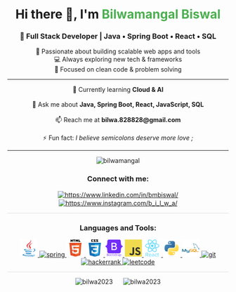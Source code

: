 <h1 align="center">Hi there 👋, I'm <span style="color:#4CAF50;">Bilwamangal Biswal</span></h1>
<h3 align="center">🚀 Full Stack Developer | Java • Spring Boot • React • SQL</h3>

<p align="center">
  🌟 Passionate about building scalable web apps and tools <br/>
  💻 Always exploring new tech & frameworks <br/>
  🎯 Focused on clean code & problem solving
</p>

---

<p align="center">
  🌱 Currently learning <b>Cloud & AI</b> <br><br>
  💬 Ask me about <b>Java, Spring Boot, React, JavaScript, SQL</b> <br><br>
  📫 Reach me at <b>bilwa.828828@gmail.com</b> <br><br>
  ⚡ Fun fact: <i>I believe semicolons deserve more love ;</i>
</p>

---




<p align="center">
  <img src="https://komarev.com/ghpvc/?username=bilwa2023&base=1000" alt="bilwamangal" />
</p>

<h3 align="center">Connect with me:</h3>
<p align="center">
<a href="https://www.linkedin.com/in/bmbiswal/" target="blank"><img align="center" src="https://raw.githubusercontent.com/rahuldkjain/github-profile-readme-generator/master/src/images/icons/Social/linked-in-alt.svg" alt="https://www.linkedin.com/in/bmbiswal/" height="30" width="40" /></a>
<a href="https://www.instagram.com/b_i_l_w_a/" target="blank"><img align="center" src="https://raw.githubusercontent.com/rahuldkjain/github-profile-readme-generator/master/src/images/icons/Social/instagram.svg" alt="https://www.instagram.com/b_i_l_w_a/" height="30" width="40" /></a>

<hr style="height:0.5px; border:none; background-color:#ddd;"/>


<h3 align="center">Languages and Tools:</h3>
<p align="center"> 
  <!-- Java -->
  <a href="https://www.java.com" target="_blank" rel="noreferrer"> 
    <img src="https://raw.githubusercontent.com/devicons/devicon/master/icons/java/java-original.svg" alt="java" width="40" height="40"/> 
  </a> 
  
  <!-- Spring -->
  <a href="https://spring.io/" target="_blank" rel="noreferrer"> 
    <img src="https://www.vectorlogo.zone/logos/springio/springio-icon.svg" alt="spring" width="40" height="40"/> 
  </a> 
  
  <!-- HTML -->
  <a href="https://www.w3.org/html/" target="_blank" rel="noreferrer"> 
    <img src="https://raw.githubusercontent.com/devicons/devicon/master/icons/html5/html5-original-wordmark.svg" alt="html5" width="40" height="40"/> 
  </a> 
  
  <!-- CSS -->
  <a href="https://www.w3schools.com/css/" target="_blank" rel="noreferrer"> 
    <img src="https://raw.githubusercontent.com/devicons/devicon/master/icons/css3/css3-original-wordmark.svg" alt="css3" width="40" height="40"/> 
  </a> 
  
  <!-- Bootstrap -->
  <a href="https://getbootstrap.com" target="_blank" rel="noreferrer"> 
    <img src="https://raw.githubusercontent.com/devicons/devicon/master/icons/bootstrap/bootstrap-plain-wordmark.svg" alt="bootstrap" width="40" height="40"/> 
  </a> 
  
  <!-- JavaScript -->
  <a href="https://developer.mozilla.org/en-US/docs/Web/JavaScript" target="_blank" rel="noreferrer"> 
    <img src="https://raw.githubusercontent.com/devicons/devicon/master/icons/javascript/javascript-original.svg" alt="javascript" width="40" height="40"/> 
  </a> 
  
  <!-- React -->
  <a href="https://reactjs.org/" target="_blank" rel="noreferrer"> 
    <img src="https://raw.githubusercontent.com/devicons/devicon/master/icons/react/react-original-wordmark.svg" alt="react" width="40" height="40"/> 
  </a> 
  
  <!-- Python -->
  <a href="https://www.python.org" target="_blank" rel="noreferrer"> 
    <img src="https://raw.githubusercontent.com/devicons/devicon/master/icons/python/python-original.svg" alt="python" width="40" height="40"/> 
  </a> 
  
  <!-- MySQL -->
  <a href="https://www.mysql.com/" target="_blank" rel="noreferrer"> 
    <img src="https://raw.githubusercontent.com/devicons/devicon/master/icons/mysql/mysql-original-wordmark.svg" alt="mysql" width="40" height="40"/> 
  </a> 
  
  <!-- Git -->
  <a href="https://git-scm.com/" target="_blank" rel="noreferrer"> 
    <img src="https://www.vectorlogo.zone/logos/git-scm/git-scm-icon.svg" alt="git" width="40" height="40"/> 
  </a> 
  
  <!-- HackerRank -->
  <a href="https://www.hackerrank.com/" target="_blank" rel="noreferrer"> 
    <img src="https://raw.githubusercontent.com/rahuldkjain/github-profile-readme-generator/master/src/images/icons/Social/hackerrank.svg" alt="hackerrank" width="40" height="40"/> 
  </a> 
  
  <!-- LeetCode -->
  <a href="https://leetcode.com/" target="_blank" rel="noreferrer"> 
    <img src="https://raw.githubusercontent.com/rahuldkjain/github-profile-readme-generator/master/src/images/icons/Social/leet-code.svg" alt="leetcode" width="40" height="40"/> 
  </a> 
</p>

<hr style="height:0.5px; border:none; background-color:#ddd;"/>

<p align="center">
  <img src="https://github-readme-stats.vercel.app/api/top-langs?username=bilwa2023&show_icons=true&locale=en&layout=compact" alt="bilwa2023" height="170" style="margin-right: 10px;" />
  <img src="https://github-readme-streak-stats.herokuapp.com/?user=bilwa2023&" alt="bilwa2023" height="170" style="margin-left: 10px;" />
</p>


